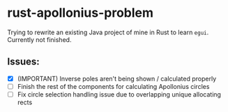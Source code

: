 # rust-apollonius-problem

Trying to rewrite an existing Java project of mine in Rust to learn `egui`. Currently not finished.

## Issues:

- [x] (IMPORTANT) Inverse poles aren't being shown / calculated properly
- [ ] Finish the rest of the components for calculating Apollonius circles
- [ ] Fix circle selection handling issue due to overlapping unique allocating rects
